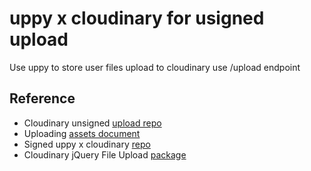 # uppy x cloudinary for usigned upload
Use uppy to store user files upload to cloudinary use /upload endpoint

## Reference
- Cloudinary unsigned [upload repo](https://github.com/cloudinary-devs/cld-form-unsigned-upload)
- Uploading [assets document](https://cloudinary.com/documentation/upload_images#direct_uploading_from_the_browser)
- Signed uppy x cloudinary [repo](https://github.com/zifahm/uppy-cloudinary)
- Cloudinary jQuery File Upload [package](https://github.com/cloudinary/cloudinary_js/tree/master/pkg/cloudinary-jquery-file-upload)
